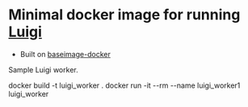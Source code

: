 # Minimal docker image for running [Luigi](http://luigi.readthedocs.org/en/latest/index.html)

- Built on [baseimage-docker](http://phusion.github.io/baseimage-docker/)

Sample Luigi worker.


docker build -t luigi_worker .
 docker run -it --rm --name luigi_worker1 luigi_worker